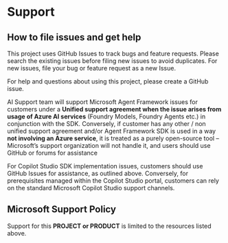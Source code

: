 # Support

## How to file issues and get help  

This project uses GitHub Issues to track bugs and feature requests. Please search the existing 
issues before filing new issues to avoid duplicates.  For new issues, file your bug or 
feature request as a new Issue.

For help and questions about using this project, please create a GitHub issue.

AI Support team will support Microsoft Agent Framework issues for customers under a **Unified support agreement when the issue arises from usage of Azure AI services** (Foundry Models, Foundry Agents etc.) in conjunction with the SDK. Conversely, if customer has any other / non unified support agreement and/or Agent Framework SDK is used in a way **not involving an Azure service**, it is treated as a purely open-source tool – Microsoft’s support organization will not handle it, and users should use GitHub or forums for assistance

For Copilot Studio SDK implementation issues, customers should use GitHub Issues for assistance, as outlined above. Conversely, for prerequisites managed within the Copilot Studio portal, customers can rely on the standard Microsoft Copilot Studio support channels.

## Microsoft Support Policy  

Support for this **PROJECT or PRODUCT** is limited to the resources listed above.
